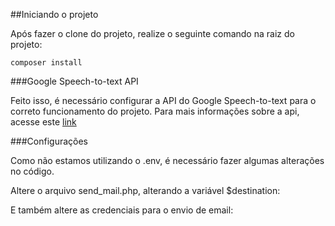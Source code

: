 ##Iniciando o projeto

Após fazer o clone do projeto, realize o seguinte comando na raiz do projeto:
```
composer install
```

###Google Speech-to-text API

Feito isso, é necessário configurar a API do Google Speech-to-text para o correto funcionamento do projeto. Para mais informações sobre a api, acesse este [link](https://cloud.google.com/speech-to-text?hl=pt-br)

###Configurações

Como não estamos utilizando o .env, é necessário fazer algumas alterações no código.

Altere o arquivo send_mail.php, alterando a variável $destination:



E também altere as credenciais para o envio de email:


